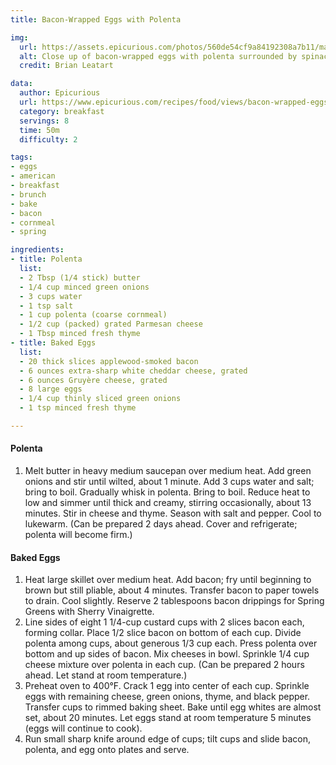 ```yaml
---
title: Bacon-Wrapped Eggs with Polenta

img:
  url: https://assets.epicurious.com/photos/560de54cf9a84192308a7b11/master/w_1280,c_limit/231872.jpg
  alt: Close up of bacon-wrapped eggs with polenta surrounded by spinach.
  credit: Brian Leatart

data:
  author: Epicurious
  url: https://www.epicurious.com/recipes/food/views/bacon-wrapped-eggs-with-polenta-231872
  category: breakfast
  servings: 8
  time: 50m
  difficulty: 2

tags:
- eggs
- american
- breakfast
- brunch
- bake
- bacon
- cornmeal
- spring

ingredients:
- title: Polenta
  list:
  - 2 Tbsp (1/4 stick) butter
  - 1/4 cup minced green onions
  - 3 cups water
  - 1 tsp salt
  - 1 cup polenta (coarse cornmeal)
  - 1/2 cup (packed) grated Parmesan cheese
  - 1 Tbsp minced fresh thyme
- title: Baked Eggs
  list:
  - 20 thick slices applewood-smoked bacon
  - 6 ounces extra-sharp white cheddar cheese, grated
  - 6 ounces Gruyère cheese, grated
  - 8 large eggs
  - 1/4 cup thinly sliced green onions
  - 1 tsp minced fresh thyme

---
```


#### Polenta

1. Melt butter in heavy medium saucepan over medium heat. Add green onions and stir until wilted, about 1 minute. Add 3 cups water and salt; bring to boil. Gradually whisk in polenta. Bring to boil. Reduce heat to low and simmer until thick and creamy, stirring occasionally, about 13 minutes. Stir in cheese and thyme. Season with salt and pepper. Cool to lukewarm. (Can be prepared 2 days ahead. Cover and refrigerate; polenta will become firm.)

#### Baked Eggs

1. Heat large skillet over medium heat. Add bacon; fry until beginning to brown but still pliable, about 4 minutes. Transfer bacon to paper towels to drain. Cool slightly. Reserve 2 tablespoons bacon drippings for Spring Greens with Sherry Vinaigrette.
2. Line sides of eight 1 1/4-cup custard cups with 2 slices bacon each, forming collar. Place 1/2 slice bacon on bottom of each cup. Divide polenta among cups, about generous 1/3 cup each. Press polenta over bottom and up sides of bacon. Mix cheeses in bowl. Sprinkle 1/4 cup cheese mixture over polenta in each cup. (Can be prepared 2 hours ahead. Let stand at room temperature.)
3. Preheat oven to 400°F. Crack 1 egg into center of each cup. Sprinkle eggs with remaining cheese, green onions, thyme, and black pepper. Transfer cups to rimmed baking sheet. Bake until egg whites are almost set, about 20 minutes. Let eggs stand at room temperature 5 minutes (eggs will continue to cook).
4. Run small sharp knife around edge of cups; tilt cups and slide bacon, polenta, and egg onto plates and serve.